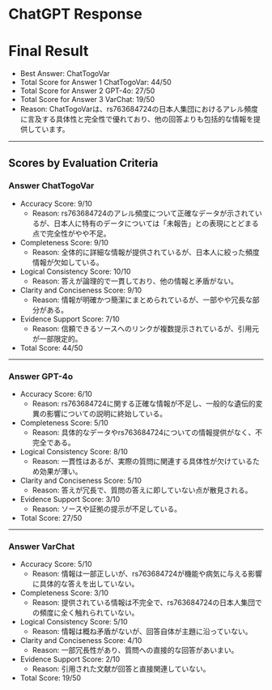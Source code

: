 # ChatGPT Response

# Final Result

- Best Answer: ChatTogoVar
- Total Score for Answer 1 ChatTogoVar: 44/50
- Total Score for Answer 2 GPT-4o: 27/50
- Total Score for Answer 3 VarChat: 19/50
- Reason: ChatTogoVarは、rs763684724の日本人集団におけるアレル頻度に言及する具体性と完全性で優れており、他の回答よりも包括的な情報を提供しています。

---

## Scores by Evaluation Criteria

### Answer ChatTogoVar
- Accuracy Score: 9/10
  - Reason: rs763684724のアレル頻度について正確なデータが示されているが、日本人に特有のデータについては「未報告」との表現にとどまる点で完全性がやや不足。
- Completeness Score: 9/10
  - Reason: 全体的に詳細な情報が提供されているが、日本人に絞った頻度情報が欠如している。
- Logical Consistency Score: 10/10
  - Reason: 答えが論理的で一貫しており、他の情報と矛盾がない。
- Clarity and Conciseness Score: 9/10
  - Reason: 情報が明確かつ簡潔にまとめられているが、一部やや冗長な部分がある。
- Evidence Support Score: 7/10
  - Reason: 信頼できるソースへのリンクが複数提示されているが、引用元が一部限定的。
- Total Score: 44/50

---

### Answer GPT-4o
- Accuracy Score: 6/10
  - Reason: rs763684724に関する正確な情報が不足し、一般的な遺伝的変異の影響についての説明に終始している。
- Completeness Score: 5/10
  - Reason: 具体的なデータやrs763684724についての情報提供がなく、不完全である。
- Logical Consistency Score: 8/10
  - Reason: 一貫性はあるが、実際の質問に関連する具体性が欠けているため効果が薄い。
- Clarity and Conciseness Score: 5/10
  - Reason: 答えが冗長で、質問の答えに即していない点が散見される。
- Evidence Support Score: 3/10
  - Reason: ソースや証拠の提示が不足している。
- Total Score: 27/50

---

### Answer VarChat
- Accuracy Score: 5/10
  - Reason: 情報は一部正しいが、rs763684724が機能や病気に与える影響に具体的な答えを出していない。
- Completeness Score: 3/10
  - Reason: 提供されている情報は不完全で、rs763684724の日本人集団での頻度に全く触れられていない。
- Logical Consistency Score: 5/10
  - Reason: 情報は概ね矛盾がないが、回答自体が主題に沿っていない。
- Clarity and Conciseness Score: 4/10
  - Reason: 一部冗長性があり、質問への直接的な回答があいまい。
- Evidence Support Score: 2/10
  - Reason: 引用された文献が回答と直接関連していない。
- Total Score: 19/50